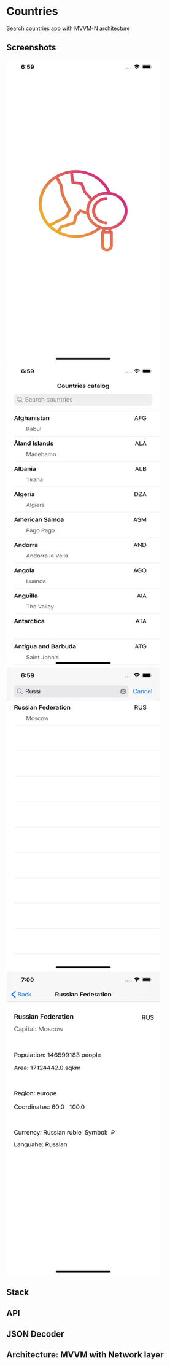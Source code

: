 # Countries

Search countries app with MVVM-N architecture

## Screenshots

<div>
	<img src="https://github.com/RomanElfimov/Countries/blob/master/Screenshots/Launch%20Screen.png" width="400" height="790">
  <img src="https://github.com/RomanElfimov/Countries/blob/master/Screenshots/All%20Countries.png" width="400" height="790">
  <img src="https://github.com/RomanElfimov/Countries/blob/master/Screenshots/Search.png" width="400" height="790">
  <img src="https://github.com/RomanElfimov/Countries/blob/master/Screenshots/Country%20Detailed.png" width="400" height="790">
</div>

## Stack
## API
## JSON Decoder
## Architecture: MVVM with Network layer
